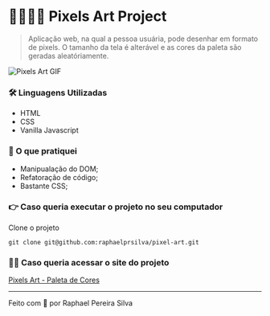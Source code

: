 # 👨‍🎨👩‍🎨 Pixels Art Project

> Aplicação web, na qual a pessoa usuária, pode desenhar em formato de pixels. O tamanho da tela é alterável e as cores da paleta são geradas aleatóriamente.

![Pixels Art GIF](https://media.giphy.com/media/yOjB2AYttuSN3horZI/giphy.gif)

### 🛠 Linguagens Utilizadas

- HTML
- CSS
- Vanilla Javascript

### 📝 O que pratiquei

- Manipualação do DOM;
- Refatoração de código;
- Bastante CSS;

### 👉 Caso queria executar o projeto no seu computador

Clone o projeto

```shell
git clone git@github.com:raphaelprsilva/pixel-art.git
```

### 👨‍💻 Caso queria acessar o site do projeto

[Pixels Art - Paleta de Cores](https://www.elraphael.com.br/interactive-quiz/)

---

Feito com 💚 por Raphael Pereira Silva
